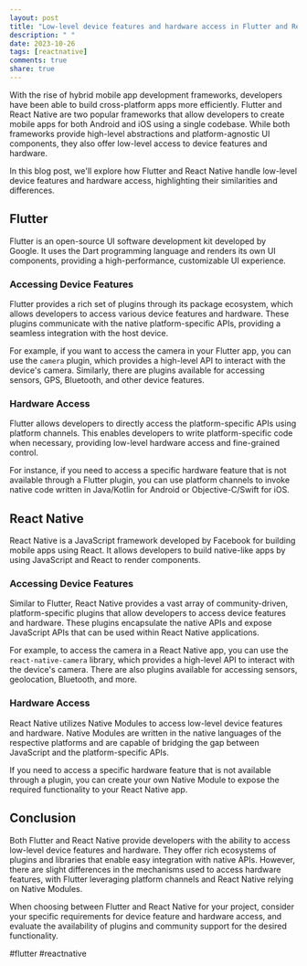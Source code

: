 ```yaml
---
layout: post
title: "Low-level device features and hardware access in Flutter and React Native"
description: " "
date: 2023-10-26
tags: [reactnative]
comments: true
share: true
---
```


With the rise of hybrid mobile app development frameworks, developers have been able to build cross-platform apps more efficiently. Flutter and React Native are two popular frameworks that allow developers to create mobile apps for both Android and iOS using a single codebase. While both frameworks provide high-level abstractions and platform-agnostic UI components, they also offer low-level access to device features and hardware.

In this blog post, we'll explore how Flutter and React Native handle low-level device features and hardware access, highlighting their similarities and differences.

## Flutter

Flutter is an open-source UI software development kit developed by Google. It uses the Dart programming language and renders its own UI components, providing a high-performance, customizable UI experience.

### Accessing Device Features

Flutter provides a rich set of plugins through its package ecosystem, which allows developers to access various device features and hardware. These plugins communicate with the native platform-specific APIs, providing a seamless integration with the host device.

For example, if you want to access the camera in your Flutter app, you can use the `camera` plugin, which provides a high-level API to interact with the device's camera. Similarly, there are plugins available for accessing sensors, GPS, Bluetooth, and other device features.

### Hardware Access

Flutter allows developers to directly access the platform-specific APIs using platform channels. This enables developers to write platform-specific code when necessary, providing low-level hardware access and fine-grained control.

For instance, if you need to access a specific hardware feature that is not available through a Flutter plugin, you can use platform channels to invoke native code written in Java/Kotlin for Android or Objective-C/Swift for iOS.

## React Native

React Native is a JavaScript framework developed by Facebook for building mobile apps using React. It allows developers to build native-like apps by using JavaScript and React to render components.

### Accessing Device Features

Similar to Flutter, React Native provides a vast array of community-driven, platform-specific plugins that allow developers to access device features and hardware. These plugins encapsulate the native APIs and expose JavaScript APIs that can be used within React Native applications.

For example, to access the camera in a React Native app, you can use the `react-native-camera` library, which provides a high-level API to interact with the device's camera. There are also plugins available for accessing sensors, geolocation, Bluetooth, and more.

### Hardware Access

React Native utilizes Native Modules to access low-level device features and hardware. Native Modules are written in the native languages of the respective platforms and are capable of bridging the gap between JavaScript and the platform-specific APIs.

If you need to access a specific hardware feature that is not available through a plugin, you can create your own Native Module to expose the required functionality to your React Native app.

## Conclusion

Both Flutter and React Native provide developers with the ability to access low-level device features and hardware. They offer rich ecosystems of plugins and libraries that enable easy integration with native APIs. However, there are slight differences in the mechanisms used to access hardware features, with Flutter leveraging platform channels and React Native relying on Native Modules.

When choosing between Flutter and React Native for your project, consider your specific requirements for device feature and hardware access, and evaluate the availability of plugins and community support for the desired functionality.

\#flutter #reactnative